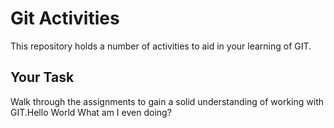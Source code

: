 # Git Activities #
This repository holds a number of activities to aid in your learning of GIT.

## Your Task ##
Walk through the assignments to gain a solid understanding of working with GIT.Hello World
What am I even doing?
